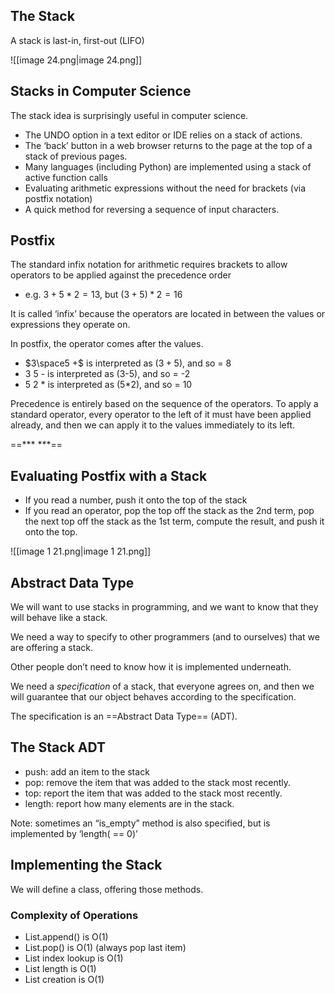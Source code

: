 ## The Stack

A stack is last-in, first-out (LIFO)

![[image 24.png|image 24.png]]

## Stacks in Computer Science

The stack idea is surprisingly useful in computer science.

- The UNDO option in a text editor or IDE relies on a stack of actions.
- The ‘back’ button in a web browser returns to the page at the top of a stack of previous pages.
- Many languages (including Python) are implemented using a stack of active function calls
- Evaluating arithmetic expressions without the need for brackets (via postfix notation)
- A quick method for reversing a sequence of input characters.

## Postfix

The standard infix notation for arithmetic requires brackets to allow operators to be applied against the precedence order

- e.g. $3+5*2 = 13$﻿, but $(3+5)*2 = 16$﻿

It is called ‘infix’ because the operators are located in between the values or expressions they operate on.

In postfix, the operator comes after the values.

- $3\space5 +$﻿ is interpreted as $(3+5)$﻿, and so = 8
- 3 5 - is interpreted as (3-5), and so = -2
- 5 2 * is interpreted as (5*2), and so = 10

Precedence is entirely based on the sequence of the operators. To apply a standard operator, every operator to the left of it must have been applied already, and then we can apply it to the values immediately to its left.

==*** ***==

## Evaluating Postfix with a Stack

- If you read a number, push it onto the top of the stack
- If you read an operator, pop the top off the stack as the 2nd term, pop the next top off the stack as the 1st term, compute the result, and push it onto the top.

![[image 1 21.png|image 1 21.png]]

## Abstract Data Type

We will want to use stacks in programming, and we want to know that they will behave like a stack.

We need a way to specify to other programmers (and to ourselves) that we are offering a stack.

Other people don’t need to know how it is implemented underneath.

We need a _specification_ of a stack, that everyone agrees on, and then we will guarantee that our object behaves according to the specification.

The specification is an ==Abstract Data Type== (ADT).

## The Stack ADT

- push: add an item to the stack
- pop: remove the item that was added to the stack most recently.
- top: report the item that was added to the stack most recently.
- length: report how many elements are in the stack.

Note: sometimes an “is_empty” method is also specified, but is implemented by ‘length( == 0)’

## Implementing the Stack

We will define a class, offering those methods.

### Complexity of Operations

- List.append() is O(1)
- List.pop() is O(1) (always pop last item)
- List index lookup is O(1)
- List length is O(1)
- List creation is O(1)